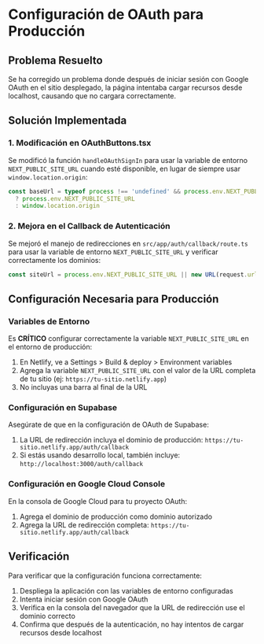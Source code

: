 # Configuración de OAuth para Producción

## Problema Resuelto
Se ha corregido un problema donde después de iniciar sesión con Google OAuth en el sitio desplegado, la página intentaba cargar recursos desde localhost, causando que no cargara correctamente.

## Solución Implementada

### 1. Modificación en OAuthButtons.tsx
Se modificó la función `handleOAuthSignIn` para usar la variable de entorno `NEXT_PUBLIC_SITE_URL` cuando esté disponible, en lugar de siempre usar `window.location.origin`:

```typescript
const baseUrl = typeof process !== 'undefined' && process.env.NEXT_PUBLIC_SITE_URL 
  ? process.env.NEXT_PUBLIC_SITE_URL 
  : window.location.origin
```

### 2. Mejora en el Callback de Autenticación
Se mejoró el manejo de redirecciones en `src/app/auth/callback/route.ts` para usar la variable de entorno `NEXT_PUBLIC_SITE_URL` y verificar correctamente los dominios:

```typescript
const siteUrl = process.env.NEXT_PUBLIC_SITE_URL || new URL(request.url).origin;
```

## Configuración Necesaria para Producción

### Variables de Entorno
Es **CRÍTICO** configurar correctamente la variable `NEXT_PUBLIC_SITE_URL` en el entorno de producción:

1. En Netlify, ve a Settings > Build & deploy > Environment variables
2. Agrega la variable `NEXT_PUBLIC_SITE_URL` con el valor de la URL completa de tu sitio (ej: `https://tu-sitio.netlify.app`)
3. No incluyas una barra al final de la URL

### Configuración en Supabase
Asegúrate de que en la configuración de OAuth de Supabase:

1. La URL de redirección incluya el dominio de producción: `https://tu-sitio.netlify.app/auth/callback`
2. Si estás usando desarrollo local, también incluye: `http://localhost:3000/auth/callback`

### Configuración en Google Cloud Console
En la consola de Google Cloud para tu proyecto OAuth:

1. Agrega el dominio de producción como dominio autorizado
2. Agrega la URL de redirección completa: `https://tu-sitio.netlify.app/auth/callback`

## Verificación
Para verificar que la configuración funciona correctamente:

1. Despliega la aplicación con las variables de entorno configuradas
2. Intenta iniciar sesión con Google OAuth
3. Verifica en la consola del navegador que la URL de redirección use el dominio correcto
4. Confirma que después de la autenticación, no hay intentos de cargar recursos desde localhost
